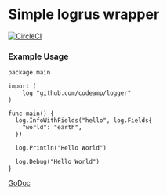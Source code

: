 # Simple logrus wrapper
[![CircleCI](https://circleci.com/gh/codeamp/logger.svg?style=svg)](https://circleci.com/gh/codeamp/logger)


### Example Usage
```
package main

import (
	log "github.com/codeamp/logger"
)

func main() {
  log.InfoWithFields("hello", log.Fields{
    "world": "earth",
  })

  log.Println("Hello World")
  
  log.Debug("Hello World")
}
```

[GoDoc](https://godoc.org/github.com/codeamp/logger)
